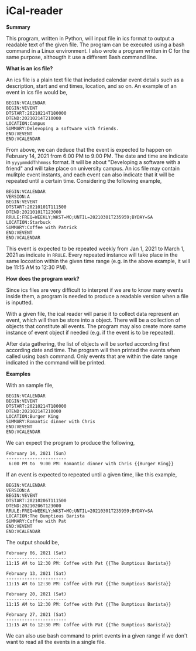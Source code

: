 # iCal-reader

**Summary**

This program, written in Python, will input file in ics format to output a readable text of the given file. The program can be executed using a bash command in a Linux environment.
I also wrote a program written in C for the same purpose, althougth it use a different Bash command line.

**What is an ics file?**

An ics file is a plain text file that included calendar event details such as a description, start and end times, location, and so on. An example of an event in ics file would be,

```
BEGIN:VCALENDAR
BEGIN:VEVENT
DTSTART:20210214T180000
DTEND:20210214T210000
LOCATION:Campus 
SUMMARY:Delevoping a software with friends.
END:VEVENT
END:VCALENDAR
```

From above, we can deduce that the event is expected to happen on February 14, 2021 from 6:00 PM to 9:00 PM. The date and time are indicate in ```yyyymmddThhmmss``` format. It will be about "Developing a software with a friend" and will take place on university campus. An ics file may contain mulitple event instants, and each event can also indicate that it will be repeated until a certain time. Considering the following example,

```
BEGIN:VCALENDAR
VERSION:A
BEGIN:VEVENT
DTSTART:20210101T111500
DTEND:20210101T123000
RRULE:FREQ=WEEKLY;WKST=MO;UNTIL=20210301T235959;BYDAY=SA
LOCATION:Starbuck
SUMMARY:Coffee with Patrick
END:VEVENT
END:VCALENDAR
```

This event is expected to be repeated weekly from Jan 1, 2021 to March 1, 2021 as indicate in ```RRULE```. Every repeated instance will take place in the same locoation within the given time range (e.g. in the above example, it will be 11:15 AM to 12:30 PM).

**How does the program work?**

Since ics files are very difficult to interpret if we are to know many events inside them, a program is needed to produce a readable version when a file is inputted.

With a given file, the ical reader will parse it to collect data represent an event, which will then be store into a object. There will be a collection of objects that constitute all events. The program may also create more same instance of event object if needed (e.g. if the event is to be repeated). 

After data gathering, the list of objects will be sorted according first according date and time. The program will then printed the events when called using bash command. Only events that are within the date range indicated in the command will be printed.

**Examples**

With an sample file,

```
BEGIN:VCALENDAR
BEGIN:VEVENT
DTSTART:20210214T180000
DTEND:20210214T210000
LOCATION:Burger King
SUMMARY:Romantic dinner with Chris
END:VEVENT
END:VCALENDAR
```

We can expect the program to produce the following,

```
February 14, 2021 (Sun)
-----------------------
 6:00 PM to  9:00 PM: Romantic dinner with Chris {{Burger King}}
```

If an event is expected to repeated until a given time, like this example,

```
BEGIN:VCALENDAR
VERSION:A
BEGIN:VEVENT
DTSTART:20210206T111500
DTEND:20210206T123000
RRULE:FREQ=WEEKLY;WKST=MO;UNTIL=20210301T235959;BYDAY=SA
LOCATION:The Bumptious Barista
SUMMARY:Coffee with Pat
END:VEVENT
END:VCALENDAR
```

The output should be,

```
February 06, 2021 (Sat)
-----------------------
11:15 AM to 12:30 PM: Coffee with Pat {{The Bumptious Barista}}

February 13, 2021 (Sat)
-----------------------
11:15 AM to 12:30 PM: Coffee with Pat {{The Bumptious Barista}}

February 20, 2021 (Sat)
-----------------------
11:15 AM to 12:30 PM: Coffee with Pat {{The Bumptious Barista}}

February 27, 2021 (Sat)
-----------------------
11:15 AM to 12:30 PM: Coffee with Pat {{The Bumptious Barista}}

```

We can also use bash command to print events in a given range if we don't want to read all the events in a single file.
